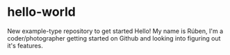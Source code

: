# hello-world
New example-type repository to get started
Hello! My name is Rúben, I'm a coder/photographer getting started on Github and looking into figuring out it's features.
